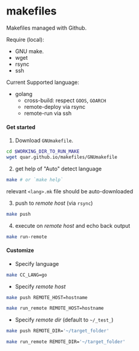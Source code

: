 makefiles
======

Makefiles managed with Github.

Require (local):
* GNU make.
* wget
* rsync
* ssh

Current Supported language:
* golang
  - cross-build: respect `GOOS`, `GOARCH`
  - remote-deploy via rsync
  - remote-run via ssh


#### Get started

1. Download `GNUmakefile`.

``` bash
cd $WORKING_DIR_TO_RUN_MAKE
wget quar.github.io/makefiles/GNUmakefile
```

2. get help of "Auto" detect language

``` bash
make # or `make help`
```

relevant `<lang>.mk` file should be auto-downloaded

3. push to *remote host* (via `rsync`)

``` bash
make push
```

4. execute on *remote host* and echo back output

``` bash
make run-remote
```

#### Customize

* Specify language

``` bash
make CC_LANG=go
```

* Specify *remote host*

``` bash
make push REMOTE_HOST=hostname
```

``` bash
make run_remote REMOTE_HOST=hostname
```

* Specify *remote dir* (default to `~/_test_`)

``` bash
make push REMOTE_DIR='~/target_folder'
```

``` bash
make run_remote REMOTE_DIR='~/target_folder'
```

